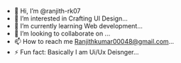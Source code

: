 - 👋 Hi, I’m @ranjith-rk07
- 👀 I’m interested in Crafting UI Design...
- 🌱 I’m currently learning Web development...
- 💞️ I’m looking to collaborate on ...
- 📫 How to reach me Ranjithkumar00048@gmail.com...
- ⚡ Fun fact: Basically I am Ui/Ux Deisnger...

<!---
ranjith-rk07/ranjith-rk07 is a ✨ special ✨ repository because its `README.md` (this file) appears on your GitHub profile.
You can click the Preview link to take a look at your changes.
--->
